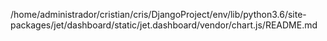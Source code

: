 /home/administrador/cristian/cris/DjangoProject/env/lib/python3.6/site-packages/jet/dashboard/static/jet.dashboard/vendor/chart.js/README.md